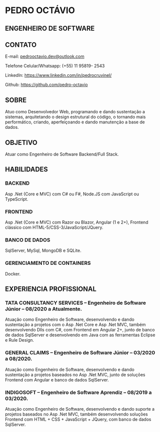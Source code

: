 # PEDRO OCTÁVIO

## ENGENHEIRO DE SOFTWARE

## CONTATO

E-mail: pedrooctavio.dev@outlook.com

Telefone Celular/Whatsapp: (+55) 11 95819- 2543

LinkedIn: https://www.linkedin.com/in/pedrocruvinel/

Github: https://github.com/pedro-octavio

## SOBRE

Atuo como Desenvolvedor Web, programando e dando sustentação a sistemas, arquitetando o design estrutural do código, o tornando mais performático, criando, aperfeiçoando e dando manutenção a base de dados.

## OBJETIVO

Atuar como Engenheiro de Software Backend/Full Stack.

## HABILIDADES

### BACKEND

Asp .Net (Core e MVC) com C# ou F#, Node.JS com JavaScript ou TypeScript.

### FRONTEND

Asp .Net (Core e MVC) com Razor ou Blazor, Angular (1 e 2+), Frontend clássico com HTML-5/CSS-3/JavaScript/JQuery.

### BANCO DE DADOS

SqlServer, MySql, MongoDB e SQLite.

### GERENCIAMENTO DE CONTAINERS

Docker.

## EXPERIENCIA PROFISSIONAL

### TATA CONSULTANCY SERVICES – Engenheiro de Software Júnior – 08/2020 a Atualmente.

Atuação como Engenheiro de Software, desenvolvendo e dando sustentação a projetos com o Asp .Net Core e Asp .Net MVC, também desenvolvendo Dlls com C#, com Frontend em Angular 2+, junto de banco de dados SqlServer e desenvolvendo em Java com as ferramentas Eclipse e  Rule Design. 

### GENERAL CLAIMS – Engenheiro de Software Júnior – 03/2020 a 08/2020.

Atuação como Engenheiro de Software, desenvolvendo e dando sustentação a projetos baseados no Asp .Net MVC, junto de soluções Frontend com Angular e banco de dados SqlServer.

### INDIGOSOFT – Engenheiro de Software Aprendiz – 08/2019 a 03/2020.

Atuação como Engenheiro de Software, desenvolvendo e dando suporte a projetos baseados no Asp .Net MVC, também desenvolvendo soluções Frontend com HTML + CSS + JavaScript + JQuery, com banco de dados SqlServer.
